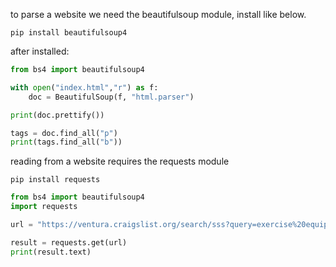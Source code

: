 to parse a website we need the beautifulsoup module, install like below.

```terminal
pip install beautifulsoup4
```


after installed:

```python
from bs4 import beautifulsoup4

with open("index.html","r") as f:
	doc = BeautifulSoup(f, "html.parser")

print(doc.prettify())

tags = doc.find_all("p")
print(tags.find_all("b"))

```

reading from a website requires the requests module

```terminal
pip install requests
```

```python
from bs4 import beautifulsoup4
import requests

url = "https://ventura.craigslist.org/search/sss?query=exercise%20equipment%20eliptical#search=1~gallery~0~0"

result = requests.get(url)
print(result.text)

```